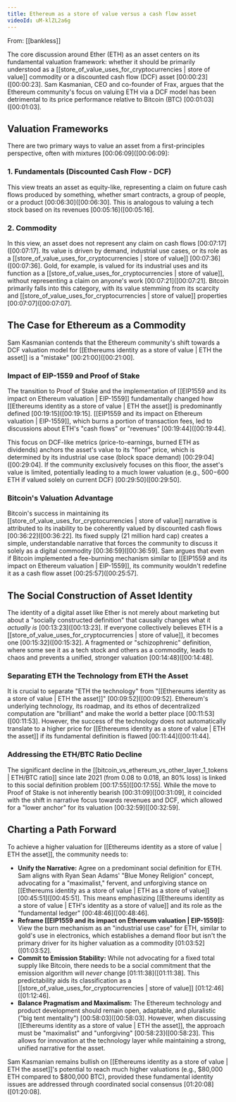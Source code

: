 ```yaml
---
title: Ethereum as a store of value versus a cash flow asset
videoId: uM-klZL2a6g
---
```


From: [[bankless]] <br/> 

The core discussion around Ether (ETH) as an asset centers on its fundamental valuation framework: whether it should be primarily understood as a [[store_of_value_uses_for_cryptocurrencies | store of value]] commodity or a discounted cash flow (DCF) asset [00:00:23](<a class="yt-timestamp" data-t="00:00:23">[00:00:23]</a>. Sam Kasmanian, CEO and co-founder of Frax, argues that the Ethereum community's focus on valuing ETH via a DCF model has been detrimental to its price performance relative to Bitcoin (BTC) [00:01:03](<a class="yt-timestamp" data-t="00:01:03">[00:01:03]</a>.

## Valuation Frameworks

There are two primary ways to value an asset from a first-principles perspective, often with mixtures [00:06:09](<a class="yt-timestamp" data-t="00:06:09">[00:06:09]</a>:

### 1. Fundamentals (Discounted Cash Flow - DCF)
This view treats an asset as equity-like, representing a claim on future cash flows produced by something, whether smart contracts, a group of people, or a product [00:06:30](<a class="yt-timestamp" data-t="00:06:30">[00:06:30]</a>. This is analogous to valuing a tech stock based on its revenues [00:05:16](<a class="yt-timestamp" data-t="00:05:16">[00:05:16]</a>.

### 2. Commodity
In this view, an asset does not represent any claim on cash flows [00:07:17](<a class="yt-timestamp" data-t="00:07:17">[00:07:17]</a>. Its value is driven by demand, industrial use cases, or its role as a [[store_of_value_uses_for_cryptocurrencies | store of value]] [00:07:36](<a class="yt-timestamp" data-t="00:07:36">[00:07:36]</a>. Gold, for example, is valued for its industrial uses and its function as a [[store_of_value_uses_for_cryptocurrencies | store of value]], without representing a claim on anyone's work [00:07:21](<a class="yt-timestamp" data-t="00:07:21">[00:07:21]</a>. Bitcoin primarily falls into this category, with its value stemming from its scarcity and [[store_of_value_uses_for_cryptocurrencies | store of value]] properties [00:07:07](<a class="yt-timestamp" data-t="00:07:07">[00:07:07]</a>.

## The Case for Ethereum as a Commodity

Sam Kasmanian contends that the Ethereum community's shift towards a DCF valuation model for [[Ethereums identity as a store of value | ETH the asset]] is a "mistake" [00:21:00](<a class="yt-timestamp" data-t="00:21:00">[00:21:00]</a>.

### Impact of EIP-1559 and Proof of Stake
The transition to Proof of Stake and the implementation of [[EIP1559 and its impact on Ethereum valuation | EIP-1559]] fundamentally changed how [[Ethereums identity as a store of value | ETH the asset]] is predominantly defined [00:19:15](<a class="yt-timestamp" data-t="00:19:15">[00:19:15]</a>. [[EIP1559 and its impact on Ethereum valuation | EIP-1559]], which burns a portion of transaction fees, led to discussions about ETH's "cash flows" or "revenues" [00:19:44](<a class="yt-timestamp" data-t="00:19:44">[00:19:44]</a>.

This focus on DCF-like metrics (price-to-earnings, burned ETH as dividends) anchors the asset's value to its "floor" price, which is determined by its industrial use case (block space demand) [00:29:04](<a class="yt-timestamp" data-t="00:29:04">[00:29:04]</a>. If the community exclusively focuses on this floor, the asset's value is limited, potentially leading to a much lower valuation (e.g., $500-$600 ETH if valued solely on current DCF) [00:29:50](<a class="yt-timestamp" data-t="00:29:50">[00:29:50]</a>.

### Bitcoin's Valuation Advantage
Bitcoin's success in maintaining its [[store_of_value_uses_for_cryptocurrencies | store of value]] narrative is attributed to its inability to be coherently valued by discounted cash flows [00:36:22](<a class="yt-timestamp" data-t="00:36:22">[00:36:22]</a>. Its fixed supply (21 million hard cap) creates a simple, understandable narrative that forces the community to discuss it solely as a digital commodity [00:36:59](<a class="yt-timestamp" data-t="00:36:59">[00:36:59]</a>. Sam argues that even if Bitcoin implemented a fee-burning mechanism similar to [[EIP1559 and its impact on Ethereum valuation | EIP-1559]], its community wouldn't redefine it as a cash flow asset [00:25:57](<a class="yt-timestamp" data-t="00:25:57">[00:25:57]</a>.

## The Social Construction of Asset Identity

The identity of a digital asset like Ether is not merely about marketing but about a "socially constructed definition" that causally changes what it *actually is* [00:13:23](<a class="yt-timestamp" data-t="00:13:23">[00:13:23]</a>. If everyone collectively believes ETH is a [[store_of_value_uses_for_cryptocurrencies | store of value]], it becomes one [00:15:32](<a class="yt-timestamp" data-t="00:15:32">[00:15:32]</a>. A fragmented or "schizophrenic" definition, where some see it as a tech stock and others as a commodity, leads to chaos and prevents a unified, stronger valuation [00:14:48](<a class="yt-timestamp" data-t="00:14:48">[00:14:48]</a>.

### Separating ETH the Technology from ETH the Asset
It is crucial to separate "ETH the technology" from "[[Ethereums identity as a store of value | ETH the asset]]" [00:09:52](<a class="yt-timestamp" data-t="00:09:52">[00:09:52]</a>. Ethereum's underlying technology, its roadmap, and its ethos of decentralized computation are "brilliant" and make the world a better place [00:11:53](<a class="yt-timestamp" data-t="00:11:53">[00:11:53]</a>. However, the success of the technology does not automatically translate to a higher price for [[Ethereums identity as a store of value | ETH the asset]] if its fundamental definition is flawed [00:11:44](<a class="yt-timestamp" data-t="00:11:44">[00:11:44]</a>.

### Addressing the ETH/BTC Ratio Decline
The significant decline in the [[bitcoin_vs_ethereum_vs_other_layer_1_tokens | ETH/BTC ratio]] since late 2021 (from 0.08 to 0.018, an 80% loss) is linked to this social definition problem [00:17:55](<a class="yt-timestamp" data-t="00:17:55">[00:17:55]</a>. While the move to Proof of Stake is not inherently bearish [00:31:09](<a class="yt-timestamp" data-t="00:31:09">[00:31:09]</a>, it coincided with the shift in narrative focus towards revenues and DCF, which allowed for a "lower anchor" for its valuation [00:32:59](<a class="yt-timestamp" data-t="00:32:59">[00:32:59]</a>.

## Charting a Path Forward

To achieve a higher valuation for [[Ethereums identity as a store of value | ETH the asset]], the community needs to:

*   **Unify the Narrative:** Agree on a predominant social definition for ETH. Sam aligns with Ryan Sean Adams' "Blue Money Religion" concept, advocating for a "maximalist," fervent, and unforgiving stance on [[Ethereums identity as a store of value | ETH as a store of value]] [00:45:51](<a class="yt-timestamp" data-t="00:45:51">[00:45:51]</a>. This means emphasizing [[Ethereums identity as a store of value | ETH's identity as a store of value]] and its role as the "fundamental ledger" [00:48:46](<a class="yt-timestamp" data-t="00:48:46">[00:48:46]</a>.
*   **Reframe [[EIP1559 and its impact on Ethereum valuation | EIP-1559]]:** View the burn mechanism as an "industrial use case" for ETH, similar to gold's use in electronics, which establishes a demand floor but isn't the primary driver for its higher valuation as a commodity [01:03:52](<a class="yt-timestamp" data-t="01:03:52">[01:03:52]</a>.
*   **Commit to Emission Stability:** While not advocating for a fixed total supply like Bitcoin, there needs to be a social commitment that the emission algorithm will *never* change [01:11:38](<a class="yt-timestamp" data-t="01:11:38">[01:11:38]</a>. This predictability aids its classification as a [[store_of_value_uses_for_cryptocurrencies | store of value]] [01:12:46](<a class="yt-timestamp" data-t="01:12:46">[01:12:46]</a>.
*   **Balance Pragmatism and Maximalism:** The Ethereum technology and product development should remain open, adaptable, and pluralistic ("big tent mentality") [00:58:03](<a class="yt-timestamp" data-t="00:58:03">[00:58:03]</a>. However, when discussing [[Ethereums identity as a store of value | ETH the asset]], the approach must be "maximalist" and "unforgiving" [00:58:23](<a class="yt-timestamp" data-t="00:58:23">[00:58:23]</a>. This allows for innovation at the technology layer while maintaining a strong, unified narrative for the asset.

Sam Kasmanian remains bullish on [[Ethereums identity as a store of value | ETH the asset]]'s potential to reach much higher valuations (e.g., $80,000 ETH compared to $800,000 BTC), provided these fundamental identity issues are addressed through coordinated social consensus [01:20:08](<a class="yt-timestamp" data-t="01:20:08">[01:20:08]</a>.